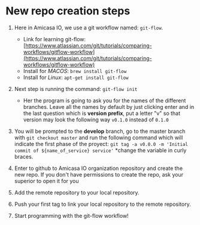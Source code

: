 # New repo creation steps

1. Here in Amicasa IO, we use a git workflow named: `git-flow`.

   - Link for learning git-flow: [https://www.atlassian.com/git/tutorials/comparing-workflows/gitflow-workflow](https://www.atlassian.com/git/tutorials/comparing-workflows/gitflow-workflow)
   - Install for _MACOS_: `brew install git-flow`
   - Install for _Linux_: `apt-get install git-flow`

2. Next step is running the command: `git-flow init`

   - Her the program is going to ask you for the names of the different branches. Leave all the names by default by just clicking enter and in the last question which is **version prefix**, put a letter "v" so that version may look the following way `v0.1.0` instead of `0.1.0`

3. You will be prompted to the **develop** branch, go to the master branch with `git checkout master` and run the following command which will indicate the first phase of the proyect: `git tag -a v0.0.0 -m 'Initial commit of ${name_of_service} service'` \*change the variable in curly braces.

4. Enter to github to Amicasa IO organization repository and create the new repo. If you don't have permissions to create the repo, ask your superior to open it for you

5. Add the remote repository to your local repository.

6. Push your first tag to link your local repository to the remote repository.

7. Start programming with the git-flow workflow!
